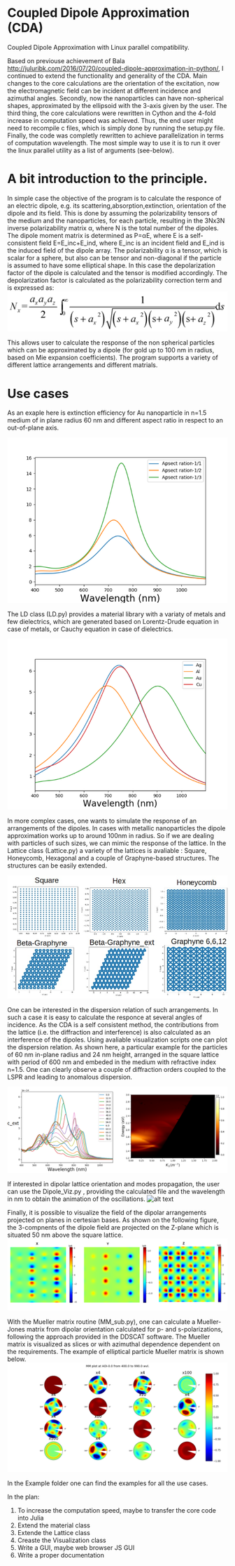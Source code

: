﻿# Coupled Dipole Approximation (CDA)
Coupled Dipole Approximation with Linux parallel compatibility.

Based on previouse achievement of Bala  http://juluribk.com/2016/07/20/coupled-dipole-approximation-in-python/, 
I continued to extend the functionality and generality of the CDA. Main changes to the core calculations are 
the orientation of the excitation, now the electromagnetic field can be incident at different incidence and azimuthal angles.
Secondly, now the nanoparticles can have non-spherical shapes, approximated by the ellipsoid with the 3-axis given by the user.
The third thing, the core calculations were rewritten in Cython and the 4-fold increase in computation speed was achieved. Thus, the end user might need to recompile c files, which is simply done by running the setup.py file. Finally, the code was completly rewritten to achieve parallelization in terms of computation wavelength. The most simple way
to use it is to run it over the linux parallel utility as a list of arguments (see-below).

# A bit introduction to the principle.

In simple case the objective of the program is to calculate the responce of an electric dipole, e.g. its scattering,absorption,extinction, 
orientation of the dipole and its field. This is done by assuming the polarizability tensors of the medium and the nanoparticles, for each particle, resulting in the 3Nx3N inverse polarizability matrix α, where N is the total number of the dipoles.
The dipole moment matrix is determined as P=αE, where E is a self-consistent field E=E_inc+E_ind, where E_inc is an incident field and E_ind is the induced field of the dipole array. The polarizability α is a tensor, which is scalar for a sphere, but also
can be tensor and non-diagonal if the particle is assumed to have some elliptical shape. In this case the depolarization factor of the dipole is calculated and the tensor is modified accordingly. The depolarization factor is calculated as the polarizability correction term and is expressed as: 
![alt text](https://github.com/Slimco86/CDA/blob/master/pictures/dep-factor.gif)

This allows user to calculate the response of the non spherical particles which can be approximated by a dipole (for gold up to 100 nm in radius, based on Mie expansion coefficients). The program supports a variety of different lattice arrangements and different matrials.

# Use cases
 As an exaple here is extinction efficiency for Au nanoparticle in n=1.5 medium of in plane radius 60 nm
and different aspect ratio in respect to an out-of-plane axis.

![alt text](https://github.com/Slimco86/CDA/blob/master/pictures/Aspect-ratio.png)


The LD class (LD.py) provides a material library with a variaty of metals and few dielectrics, which are generated based on Lorentz-Drude equation in case of metals, or Cauchy equation in case of dielectrics.

![alt text](https://github.com/Slimco86/CDA/blob/master/pictures/Mat_dep.png)

In more complex cases, one wants to simulate the response of an arrangements of the dipoles. In cases with metallic nanoparticles
the dipole approximation works up to around 100nm in radius. So if we are dealing with particles of such sizes, we can mimic the response 
of the lattice. In the Lattice class (Lattice.py) a variety of the lattices is avaliable : Square, Honeycomb, Hexagonal and a couple of 
Graphyne-based structures. The structures can be easily extended. 

![alt text](https://github.com/Slimco86/CDA/blob/master/pictures/lattice.jpg)


One can be interested in the dispersion relation of such arrangements. In such a case it is easy to calculate the responce at several angles of incidence. As the CDA is a self consistent method, the contributions from the lattice (i.e. the diffraction and interference) is also calculated as an interference of the dipoles. Using avaliable visualization scripts one can plot the dispersion relation. As shown here, a particular example for the particles of 60 nm in-plane radius and 24 nm height, arranged in the square lattice with period of 600 nm and embeded in the medium with refractive index n=1.5. One can clearly observe a couple of diffraction orders coupled to the LSPR and leading to anomalous dispersion.

![alt text](https://github.com/Slimco86/CDA/blob/master/pictures/disp1.png)


If interested in dipolar lattice orientation and modes propagation, the user can use the Dipole_Viz.py , providing the calculated file and the wavelength in nm to obtain the animation of the oscillations.
![alt text](https://github.com/Slimco86/CDA/blob/master/pictures/Webp.net-gifmaker%20(7).gif)


Finally, it is possible to visualize the field of the dipolar arrangements projected on planes in certesian bases. As shown on the following figure, the 3-compnents of the dipole field are projected on the Z-plane which is situated 50 nm above the square lattice. 
![alt text](https://github.com/Slimco86/CDA/blob/master/pictures/Dipole%20Y.png)

With the Mueller matrix routine (MM_sub.py), one can calculate a Mueller-Jones matrix from dipolar orientation calculated for p- and s-polarizations, following the approach provided in the DDSCAT software. The Mueller matrix is visualized as slices or with azimuthal dependence dependent on the requirements. The example of elliptical particle Mueller matrix is shown below.
![alt text](https://github.com/Slimco86/CDA/blob/master/pictures/95_105_MM.png)

In the Example folder one can find the examples for all the use cases.





In the plan:
1. To increase the computation speed, maybe to transfer the core code into Julia
2. Extend the material class
3. Extende the Lattice class
4. Creaste the Visualization class
5. Write a GUI, maybe web browser JS GUI
6. Write a proper documentation
